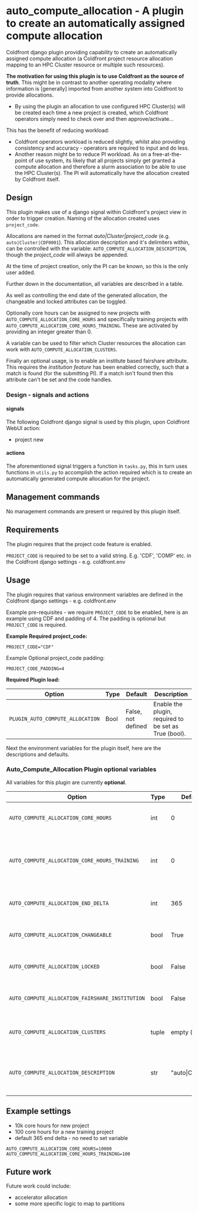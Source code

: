 # auto\_compute\_allocation - A plugin to create an automatically assigned compute allocation

Coldfront django plugin providing capability to create an automatically assigned compute allocation (a Coldfront project resource allocation mapping to an HPC Cluster resource or multiple such resources).

<b>The motivation for using this plugin is to use Coldfront as the source of truth</b>. This might be in contrast to another operating modality where information is [generally] imported from another system into Coldfront to provide allocations.

- By using the plugin an allocation to use configured HPC Cluster(s) will be created each time a new project is created, which Coldfront operators simply need to check over and then approve/activate...

This has the benefit of reducing workload:
- Coldfront operators workload is reduced slightly, whilst also providing consistency and accuracy - operators are required to input and do less.
- Another reason might be to reduce PI workload. As on a free-at-the-point of use system, its likely that all projects simply get granted a compute allocation and therefore a slurm association to be able to use the HPC Cluster(s). The PI will automatically have the allocation created by Coldfront itself.


## Design


This plugin makes use of a django signal within Coldfront's project view in order to trigger creation. Naming of the allocation created uses ``project_code``.

Allocations are named in the format _auto|Cluster|project_code_  (e.g. ``auto|Cluster|CDF0001``). This allocation description and it's delimiters within, can be controlled with the variable: ``AUTO_COMPUTE_ALLOCATION_DESCRIPTION``, though the _project_code_ will always be appended.

At the time of project creation, only the PI can be known, so this is the only user added.

Further down in the documentation, all variables are described in a table.

As well as controlling the end date of the generated allocation, the changeable and locked attributes can be toggled.

Optionally core hours can be assigned to new projects with ``AUTO_COMPUTE_ALLOCATION_CORE_HOURS`` and specifically training projects with ``AUTO_COMPUTE_ALLOCATION_CORE_HOURS_TRAINING``. These are activated by providing an integer greater than 0.

A variable can be used to filter which Cluster resources the allocation can work with ``AUTO_COMPUTE_ALLOCATION_CLUSTERS``.

Finally an optional usage, is to enable an institute based fairshare attribute. This requires the _institution feature_ has been enabled correctly, such that a match is found (for the submitting PI). If a match isn't found then this attribute can't be set and the code handles.


### Design - signals and actions

#### signals

The following Coldfront django signal is used by this plugin, upon Coldfront WebUI action:

- project new

#### actions

The aforementioned signal triggers a function in ``tasks.py``, this in turn uses functions in ``utils.py`` to accomplish the action required which is to create an automatically generated compute allocation for the project.

## Management commands

No management commands are present or required by this plugin itself.


## Requirements

The plugin requires that the project code feature is enabled.

``PROJECT_CODE`` is required to be set to a valid string. E.g. 'CDF', 'COMP' etc. in the Coldfront django settings - e.g. coldfront.env


## Usage

The plugin requires that various environment variables are defined in the Coldfront django settings - e.g. coldfront.env

Example pre-requisites - we require ``PROJECT_CODE`` to be enabled, here is an example using CDF and padding of 4. The padding is optional but ``PROJECT_CODE`` is required.

**Example Required project_code:**
```
PROJECT_CODE="CDF"
```
Example Optional project_code padding:
```
PROJECT_CODE_PADDING=4
```


**Required Plugin load:**

| Option | Type | Default | Description |
|--- | --- | --- | --- |
| `PLUGIN_AUTO_COMPUTE_ALLOCATION` | Bool | False, not defined | Enable the plugin, required to be set as True (bool). |


Next the environment variables for the plugin itself, here are the descriptions and defaults.

### Auto_Compute_Allocation Plugin optional variables

All variables for this plugin are currently **optional**.

| Option | Type | Default | Description |
|--- | --- | --- | --- |
| `AUTO_COMPUTE_ALLOCATION_CORE_HOURS` | int | 0 | Optional, number of core hours to provide on the allocation, if 0 then this functionality is not triggered and no core hours will be added  |
| `AUTO_COMPUTE_ALLOCATION_CORE_HOURS_TRAINING` | int | 0 | Optional, number of core hours to provide on the allocation, if 0 then this functionality is not triggered and no core hours will be added. This applies to projects which select 'Training' as their field of science discipline.  |
| `AUTO_COMPUTE_ALLOCATION_END_DELTA` | int | 365 | Optional, number of days from creation of the allocation to expiry, default 365 to align with default project duration of 1 year  |
| `AUTO_COMPUTE_ALLOCATION_CHANGEABLE` | bool | True | Optional, allows the allocation to have a request logged to change - this might be useful for an extension |
| `AUTO_COMPUTE_ALLOCATION_LOCKED` | bool | False | Optional, prevents the allocation from being modified by admin - this might be useful for an extensions |
| `AUTO_COMPUTE_ALLOCATION_FAIRSHARE_INSTITUTION` | bool | False | Optional, provides an institution based slurm fairshare attribute, requires that the _institution feature_ is setup correctly |
| `AUTO_COMPUTE_ALLOCATION_CLUSTERS` | tuple | empty () | Optional, filter for clusters to automatically allocate on - example value ``AUTO_COMPUTE_ALLOCATION_CLUSTERS=(Cluster1,Cluster4)`` |
| ``AUTO_COMPUTE_ALLOCATION_DESCRIPTION`` | str | "auto\|Cluster\|" | Optionally control the produced description for the allocation and its delimiters within. The _project_code_ will always be appended. Example resultant description: ``auto\|Cluster\|CDF0001`` |



## Example settings

- 10k core hours for new project
- 100 core hours for a new training project
- default 365 end delta - no need to set variable

```
AUTO_COMPUTE_ALLOCATION_CORE_HOURS=10000
AUTO_COMPUTE_ALLOCATION_CORE_HOURS_TRAINING=100
```


## Future work

Future work could include:

- accelerator allocation
- some more specific logic to map to partitions
